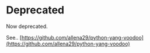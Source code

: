 # Deprecated

Now deprecated.

See.. [https://github.com/allena29/python-yang-voodoo](https://github.com/allena29/python-yang-voodoo)

